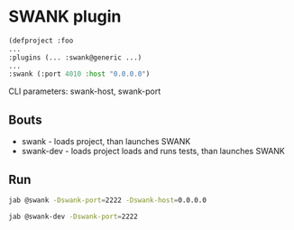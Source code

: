 # SWANK plugin

```lisp
(defproject :foo
...
:plugins (... :swank@generic ...)
...
:swank (:port 4010 :host "0.0.0.0")
```

CLI parameters: swank-host, swank-port

## Bouts
* swank - loads project, than launches SWANK
* swank-dev - loads project loads and runs tests, than launches SWANK

## Run
```bash
jab @swank -Dswank-port=2222 -Dswank-host=0.0.0.0
```

```bash
jab @swank-dev -Dswank-port=2222
```
